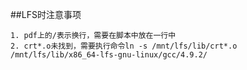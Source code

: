 ##LFS时注意事项

    1. pdf上的/表示换行，需要在脚本中放在一行中
    2. crt*.o未找到，需要执行命令ln -s /mnt/lfs/lib/crt*.o /mnt/lfs/lib/x86_64-lfs-gnu-linux/gcc/4.9.2/

